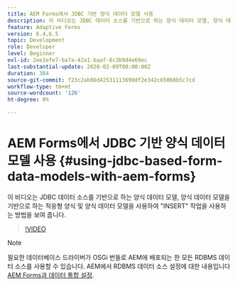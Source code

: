 ```yaml
---
title: AEM Forms에서 JDBC 기반 양식 데이터 모델 사용
description: 이 비디오는 JDBC 데이터 소스를 기반으로 하는 양식 데이터 모델, 양식 데이터 모델을 기반으로 하는 적응형 양식 및 양식 데이터 모델을 사용하여 "INSERT" 작업을 사용하는 방법을 보여 줍니다.
feature: Adaptive Forms
version: 6.4,6.5
topic: Development
role: Developer
level: Beginner
exl-id: 2ee1efe7-ba7a-42a1-baaf-8c3b9d4e69ec
last-substantial-update: 2020-02-09T00:00:00Z
duration: 384
source-git-commit: f23c2ab86d42531113690df2e342c65060b5c7cd
workflow-type: tm+mt
source-wordcount: '126'
ht-degree: 0%

---
```


# AEM Forms에서 JDBC 기반 양식 데이터 모델 사용 {#using-jdbc-based-form-data-models-with-aem-forms}

이 비디오는 JDBC 데이터 소스를 기반으로 하는 양식 데이터 모델, 양식 데이터 모델을 기반으로 하는 적응형 양식 및 양식 데이터 모델을 사용하여 &quot;INSERT&quot; 작업을 사용하는 방법을 보여 줍니다.

>[!VIDEO](https://video.tv.adobe.com/v/17736?quality=12&learn=on)

>[!NOTE]
>
>필요한 데이터베이스 드라이버가 OSGi 번들로 AEM에 배포되는 한 모든 RDBMS 데이터 소스를 사용할 수 있습니다. AEM에서 RDBMS 데이터 소스 설정에 대한 내용입니다 [AEM Forms과 데이터 통합 설정](/help/forms/adaptive-forms/data-integration-technical-video-setup.md).
